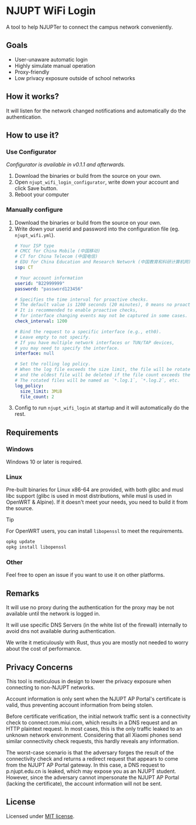 # NJUPT WiFi Login
A tool to help NJUPTer to connect the campus network conveniently.

## Goals
- User-unaware automatic login
- Highly simulate manual operation
- Proxy-friendly
- Low privacy exposure outside of school networks

## How it works?
It will listen for the network changed notifications and automatically do the authentication.

## How to use it?
### Use Configurator
*Configurator is available in v0.1.1 and afterwards.*
1. Download the binaries or build from the source on your own.
2. Open `njupt_wifi_login_configurator`, write down your account and click Save button.
3. Reboot your computer

### Manually configure
1. Download the binaries or build from the source on your own.
2. Write down your userid and password into the configuration file (eg. `njupt_wifi.yml`).
   ```yaml
   # Your ISP type
   # CMCC for China Mobile (中国移动)
   # CT for China Telecom (中国电信)
   # EDU for China Education and Research Network (中国教育和科研计算机网)
   isp: CT

   # Your account information
   userid: "B22999999"
   password: "password123456"

   # Specifies the time interval for proactive checks.
   # The default value is 1200 seconds (20 minutes), 0 means no proactive checks.
   # It is recommended to enable proactive checks, 
   # for interface changing events may not be captured in some cases.
   check_interval: 1200

   # Bind the request to a specific interface (e.g., eth0). 
   # Leave empty to not specify.
   # If you have multiple network interfaces or TUN/TAP devices, 
   # you may need to specify the interface.
   interface: null

   # Set the rolling log policy.
   # When the log file exceeds the size limit, the file will be rotated, 
   # and the oldest file will be deleted if the file count exceeds the limit.
   # The rotated files will be named as `*.log.1`, `*.log.2`, etc.
   log_policy:
     size_limit: 3MiB
     file_count: 2
   ```
3. Config to run `njupt_wifi_login` at startup and it will automatically do the rest.

## Requirements
### Windows
Windows 10 or later is required.

### Linux
Pre-built binaries for Linux x86-64 are provided, with both glibc and musl libc support (glibc is used in most distributions, while musl is used in OpenWRT & Alpine). If it doesn't meet your needs, you need to build it from the source.

> [!TIP]  
> For OpenWRT users, you can install `libopenssl` to meet the requirements.  
> ```bash
> opkg update
> opkg install libopenssl
> ```

### Other
Feel free to open an issue if you want to use it on other platforms.

## Remarks
It will use no proxy during the authentication for the proxy may be not available until the network is logged in.

It will use specific DNS Servers (in the white list of the firewall) internally to avoid dns not available during authentication.

We write it meticulously with Rust, thus you are mostly not needed to worry about the cost of performance.

## Privacy Concerns
This tool is meticulous in design to lower the privacy exposure when connecting to non-NJUPT networks.

Account information is only sent when the NJUPT AP Portal's certificate is valid, thus preventing account information from being stolen.

Before certificate verification, the initial network traffic sent is a connectivity check to connect.rom.miui.com, which results in a DNS request and an HTTP plaintext request. In most cases, this is the only traffic leaked to an unknown network environment. Considering that all Xiaomi phones send similar connectivity check requests, this hardly reveals any information. 

The worst-case scenario is that the adversary forges the result of the connectivity check and returns a redirect request that appears to come from the NJUPT AP Portal gateway. In this case, a DNS request to p.njupt.edu.cn is leaked, which may expose you as an NJUPT student. However, since the adversary cannot impersonate the NJUPT AP Portal (lacking the certificate), the account information will not be sent.

## License
Licensed under [MIT license](LICENSE.txt).